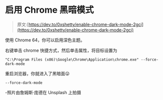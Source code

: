 # 启用 Chrome 黑暗模式

> 原文:[https://dev.to/0xshetty/enable-chrome-dark-mode-2gci](https://dev.to/0xshetty/enable-chrome-dark-mode-2gci)

使用 Chrome 64，你可以启用深色主题。

右键单击 chrome 快捷方式，然后单击属性，将目标设置为

`"C:\Program Files (x86)\Google\Chrome\Application\chrome.exe" --force-dark-mode`

重启浏览器，你就进入了黑暗面😛

`--force-dark-mode`

-照片由詹姆斯·庞德在 Unsplash 上拍摄
